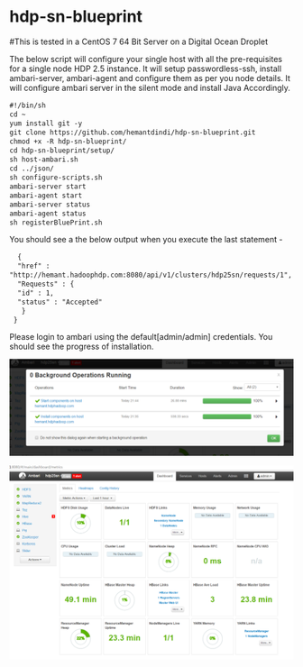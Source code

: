 # hdp-sn-blueprint

#This is tested in a CentOS 7 64 Bit Server on a Digital Ocean Droplet

The below script will configure your single host with all the pre-requisites for a single node HDP 2.5 instance.
It will setup passwordless-ssh, install ambari-server, ambari-agent and configure them as per you node details.
It will configure ambari server in the silent mode and install Java Accordingly.

	#!/bin/sh
	cd ~
	yum install git -y
	git clone https://github.com/hemantdindi/hdp-sn-blueprint.git
	chmod +x -R hdp-sn-blueprint/
	cd hdp-sn-blueprint/setup/
	sh host-ambari.sh
	cd ../json/
	sh configure-scripts.sh
	ambari-server start
	ambari-agent start
	ambari-server status
	ambari-agent status
	sh registerBluePrint.sh
   
You should see a the below output when you execute the last statement -

      {
      "href" : "http://hemant.hadoophdp.com:8080/api/v1/clusters/hdp25sn/requests/1",
      "Requests" : {
      "id" : 1,
      "status" : "Accepted"
       } 
     }

Please login to ambari using the default[admin/admin] credentials. You should see the progress of installation.
 
![Alt text](./Ambari-BP-1.PNG)
  
![Alt text](./Ambari-BP-2.PNG)


